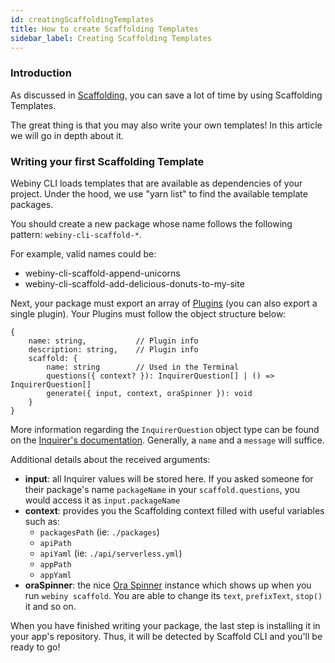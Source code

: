 ```yaml
---
id: creatingScaffoldingTemplates
title: How to create Scaffolding Templates
sidebar_label: Creating Scaffolding Templates
---
```


### Introduction
As discussed in [Scaffolding](/docs/get-started/scaffolding), you can save a lot of time by using Scaffolding Templates.

The great thing is that you may also write your own templates! In this article we will go in depth about it.

### Writing your first Scaffolding Template
Webiny CLI loads templates that are available as dependencies of your project. Under the hood, we use "yarn list" to find the available template packages. 

You should create a new package whose name follows the following pattern: `webiny-cli-scaffold-*`.

For example, valid names could be:
* webiny-cli-scaffold-append-unicorns
* webiny-cli-scaffold-add-delicious-donuts-to-my-site

Next, your package must export an array of [Plugins](/docs/deep-dive/plugins-crash-course) (you can also export a single plugin). Your Plugins must follow the object structure below:
```
{
    name: string,           // Plugin info
    description: string,    // Plugin info
    scaffold: {
        name: string        // Used in the Terminal
        questions({ context? }): InquirerQuestion[] | () => InquirerQuestion[]
        generate({ input, context, oraSpinner }): void  
    }
}
```

More information regarding the `InquirerQuestion` object type can be found on the [Inquirer's documentation](https://www.npmjs.com/package/inquirer). Generally, a `name` and a `message` will suffice.

Additional details about the received arguments:
* **input**: all Inquirer values will be stored here. If you asked someone for their package's name `packageName` in your `scaffold.questions`, you would access it as `input.packageName`
* **context**: provides you the Scaffolding context filled with useful variables such as:
    * `packagesPath` (ie: `./packages`)
    * `apiPath`
    * `apiYaml` (ie: `./api/serverless.yml`)
    * `appPath` 
    * `appYaml`
* **oraSpinner**: the nice [Ora Spinner](https://www.npmjs.com/package/ora) instance which shows up when you run `webiny scaffold`. You are able to change its `text`, `prefixText`, `stop()` it and so on.

When you have finished writing your package, the last step is installing it in your app's repository. Thus, it will be detected by Scaffold CLI and you'll be ready to go! 

